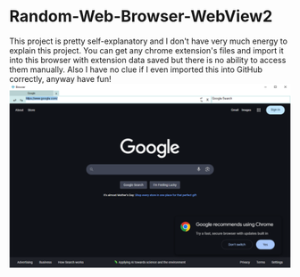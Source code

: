 # Random-Web-Browser-WebView2
This project is pretty self-explanatory and I don't have very much energy to explain this project. You can get any chrome extension's files and import it into this browser with extension data saved but there is no ability to access them manually. Also I have no clue if I even imported this into GitHub correctly, anyway have fun!
![Browser Logo](https://github.com/fijw/Random-Web-Browser-WebView2/blob/main/logo/Capture.PNG?raw=true)
